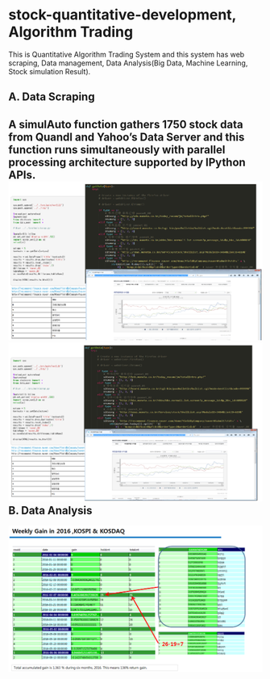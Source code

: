 # stock-quantitative-development, Algorithm Trading

This is Quantitative Algorithm Trading System and this system has web scraping, Data management, Data Analysis(Big Data, Machine Learning, Stock simulation Result).

A. Data Scraping
-----------------
A simulAuto function gathers 1750 stock data from Quandl and Yahoo’s Data Server and this function runs simultaneously with parallel processing architecture supported by IPython APIs.
![scraping](https://github.com/HGboda/AlgorithmTrading/raw/master/pic/scraping.png)
![firefox](https://github.com/HGboda/AlgorithmTrading/raw/master/pic/scraping_js.png)
B. Data Analysis
-----------------


![2016 result](https://github.com/HGboda/AlgorithmTrading/raw/master/pic/2016_result.png)

